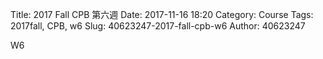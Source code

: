 Title: 2017 Fall CPB 第六週
Date: 2017-11-16 18:20
Category: Course
Tags: 2017fall, CPB, w6 
Slug: 40623247-2017-fall-cpb-w6
Author: 40623247

W6

<!-- PELICAN_END_SUMMARY -->





